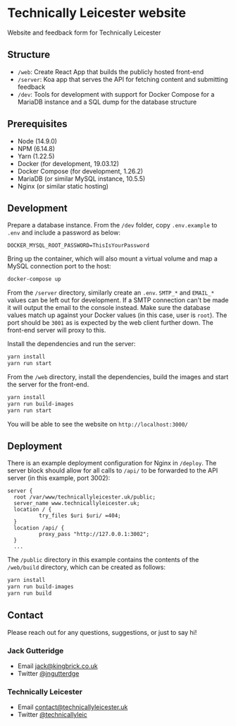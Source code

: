 # Technically Leicester website

Website and feedback form for Technically Leicester

## Structure

- `/web`: Create React App that builds the publicly hosted front-end
- `/server`: Koa app that serves the API for fetching content and submitting feedback
- `/dev`: Tools for development with support for Docker Compose for a MariaDB instance and a SQL dump for the database structure

## Prerequisites

- Node (14.9.0)
- NPM (6.14.8)
- Yarn (1.22.5)
- Docker (for development, 19.03.12)
- Docker Compose (for development, 1.26.2)
- MariaDB (or similar MySQL instance, 10.5.5)
- Nginx (or similar static hosting)

## Development

Prepare a database instance. From the `/dev` folder, copy `.env.example` to `.env` and include a password as below:

```.env
DOCKER_MYSQL_ROOT_PASSWORD=ThisIsYourPassword
```

Bring up the container, which will also mount a virtual volume and map a MySQL connection port to the host:

```bash
docker-compose up
```

From the `/server` directory, similarly create an `.env`. `SMTP_*` and `EMAIL_*` values can be left out for development. If a SMTP connection can't be made it will output the email to the console instead. Make sure the database values match up against your Docker values (in this case, user is `root`). The port should be `3001` as is expected by the web client further down. The front-end server will proxy to this.

Install the dependencies and run the server:

```bash
yarn install
yarn run start
```

From the `/web` directory, install the dependencies, build the images and start the server for the front-end.

```bash
yarn install
yarn run build-images
yarn run start
```

You will be able to see the website on `http://localhost:3000/`

## Deployment

There is an example deployment configuration for Nginx in `/deploy`. The server block should allow for all calls to `/api/` to be forwarded to the API server (in this example, port 3002):

```nginx
server {
  root /var/www/technicallyleicester.uk/public;
  server_name www.technicallyleicester.uk;
  location / {
          try_files $uri $uri/ =404;
  }
  location /api/ {
          proxy_pass "http://127.0.0.1:3002";
  }
  ...
```

The `/public` directory in this example contains the contents of the `/web/build` directory, which can be created as follows:

```bash
yarn install
yarn run build-images
yarn run build
```

## Contact

  Please reach out for any questions, suggestions, or just to say hi!

### Jack Gutteridge

- Email <jack@kingbrick.co.uk>
- Twitter [@jngutterdge](https://twitter.com/jngutteridge)

### Technically Leicester

- Email <contact@technicallyleicester.uk>
- Twitter [@technicallyleic](https://twitter.com/technicallyleic)
